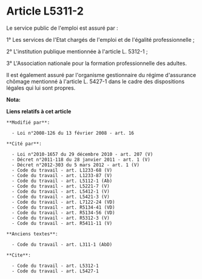 # Article L5311-2

Le service public de l'emploi est assuré par : 

1° Les services de l'Etat chargés de l'emploi et de l'égalité professionnelle ; 

2° L'institution publique mentionnée à l'article L. 5312-1 ; 

3° L'Association nationale pour la formation professionnelle des adultes. 

Il est également assuré par l'organisme gestionnaire du régime d'assurance chômage mentionné à l'article L. 5427-1 dans le
cadre des dispositions légales qui lui sont propres.

**Nota:**



**Liens relatifs à cet article**

	**Modifié par**:

	  - Loi n°2008-126 du 13 février 2008 - art. 16

	**Cité par**:

	  - Loi n°2010-1657 du 29 décembre 2010 - art. 207 (V)
	  - Décret n°2011-118 du 28 janvier 2011 - art. 1 (V)
	  - Décret n°2012-303 du 5 mars 2012 - art. 1 (V)
	  - Code du travail - art. L1233-68 (V)
	  - Code du travail - art. L1233-87 (V)
	  - Code du travail - art. L5112-1 (Ab)
	  - Code du travail - art. L5221-7 (V)
	  - Code du travail - art. L5412-1 (V)
	  - Code du travail - art. L5421-3 (V)
	  - Code du travail - art. L7122-24 (VD)
	  - Code du travail - art. R5134-41 (VD)
	  - Code du travail - art. R5134-56 (VD)
	  - Code du travail - art. R5312-3 (V)
	  - Code du travail - art. R5411-11 (V)

	**Anciens textes**:

	  - Code du travail - art. L311-1 (AbD)

	**Cite**:

	  - Code du travail - art. L5312-1
	  - Code du travail - art. L5427-1
